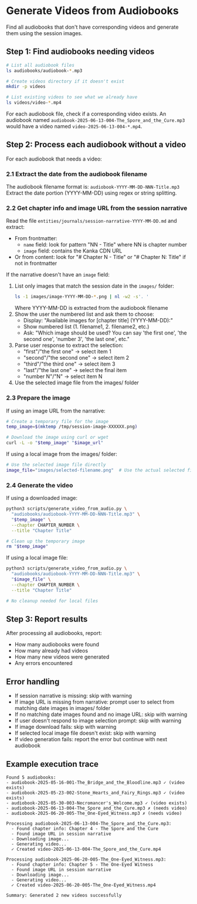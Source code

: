 # Generate Videos from Audiobooks

Find all audiobooks that don't have corresponding videos and generate them using the session images.

## Step 1: Find audiobooks needing videos

```bash
# List all audiobook files
ls audiobooks/audiobook-*.mp3

# Create videos directory if it doesn't exist
mkdir -p videos

# List existing videos to see what we already have
ls videos/video-*.mp4
```

For each audiobook file, check if a corresponding video exists. An audiobook named `audiobook-2025-06-13-004-The_Spore_and_the_Cure.mp3` would have a video named `video-2025-06-13-004-*.mp4`.

## Step 2: Process each audiobook without a video

For each audiobook that needs a video:

### 2.1 Extract the date from the audiobook filename
The audiobook filename format is: `audiobook-YYYY-MM-DD-NNN-Title.mp3`
Extract the date portion (YYYY-MM-DD) using regex or string splitting.

### 2.2 Get chapter info and image URL from the session narrative
Read the file `entities/journals/session-narrative-YYYY-MM-DD.md` and extract:
- From frontmatter:
  - `name` field: look for pattern "NN - Title" where NN is chapter number
  - `image` field: contains the Kanka CDN URL
- Or from content: look for "# Chapter N - Title" or "# Chapter N: Title" if not in frontmatter

If the narrative doesn't have an `image` field:
1. List only images that match the session date in the `images/` folder:
   ```bash
   ls -1 images/image-YYYY-MM-DD-*.png | nl -w2 -s'. '
   ```
   Where YYYY-MM-DD is extracted from the audiobook filename
2. Show the user the numbered list and ask them to choose:
   - Display: "Available images for [chapter title] (YYYY-MM-DD):"
   - Show numbered list (1. filename1, 2. filename2, etc.)
   - Ask: "Which image should be used? You can say 'the first one', 'the second one', 'number 3', 'the last one', etc."
3. Parse user response to extract the selection:
   - "first"/"the first one" → select item 1
   - "second"/"the second one" → select item 2  
   - "third"/"the third one" → select item 3
   - "last"/"the last one" → select the final item
   - "number N"/"N" → select item N
4. Use the selected image file from the images/ folder

### 2.3 Prepare the image
If using an image URL from the narrative:
```bash
# Create a temporary file for the image
temp_image=$(mktemp /tmp/session-image-XXXXXX.png)

# Download the image using curl or wget
curl -L -o "$temp_image" "$image_url"
```

If using a local image from the images/ folder:
```bash
# Use the selected image file directly
image_file="images/selected-filename.png"  # Use the actual selected filename
```

### 2.4 Generate the video
If using a downloaded image:
```bash
python3 scripts/generate_video_from_audio.py \
  "audiobooks/audiobook-YYYY-MM-DD-NNN-Title.mp3" \
  "$temp_image" \
  --chapter CHAPTER_NUMBER \
  --title "Chapter Title"

# Clean up the temporary image
rm "$temp_image"
```

If using a local image file:
```bash
python3 scripts/generate_video_from_audio.py \
  "audiobooks/audiobook-YYYY-MM-DD-NNN-Title.mp3" \
  "$image_file" \
  --chapter CHAPTER_NUMBER \
  --title "Chapter Title"

# No cleanup needed for local files
```

## Step 3: Report results

After processing all audiobooks, report:
- How many audiobooks were found
- How many already had videos
- How many new videos were generated
- Any errors encountered

## Error handling

- If session narrative is missing: skip with warning
- If image URL is missing from narrative: prompt user to select from matching date images in images/ folder
- If no matching date images found and no image URL: skip with warning
- If user doesn't respond to image selection prompt: skip with warning
- If image download fails: skip with warning
- If selected local image file doesn't exist: skip with warning
- If video generation fails: report the error but continue with next audiobook

## Example execution trace

```
Found 5 audiobooks:
- audiobook-2025-05-16-001-The_Bridge_and_the_Bloodline.mp3 ✓ (video exists)
- audiobook-2025-05-23-002-Stone_Hearts_and_Fairy_Rings.mp3 ✓ (video exists)
- audiobook-2025-05-30-003-Necromancer's_Welcome.mp3 ✓ (video exists)
- audiobook-2025-06-13-004-The_Spore_and_the_Cure.mp3 ✗ (needs video)
- audiobook-2025-06-20-005-The_One-Eyed_Witness.mp3 ✗ (needs video)

Processing audiobook-2025-06-13-004-The_Spore_and_the_Cure.mp3:
  - Found chapter info: Chapter 4 - The Spore and the Cure
  - Found image URL in session narrative
  - Downloading image...
  - Generating video...
  ✓ Created video-2025-06-13-004-The_Spore_and_the_Cure.mp4

Processing audiobook-2025-06-20-005-The_One-Eyed_Witness.mp3:
  - Found chapter info: Chapter 5 - The One-Eyed Witness
  - Found image URL in session narrative
  - Downloading image...
  - Generating video...
  ✓ Created video-2025-06-20-005-The_One-Eyed_Witness.mp4

Summary: Generated 2 new videos successfully
```